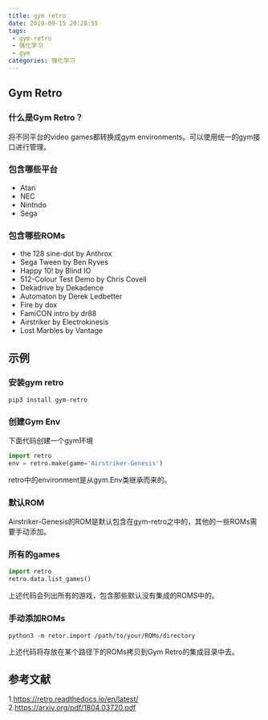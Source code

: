 ```yaml
---
title: gym retro
date: 2019-09-15 20:28:55
tags:
 - gym-retro
 - 强化学习
 - gym
categories: 强化学习
---
```


## Gym Retro
### 什么是Gym Retro？
将不同平台的video games都转换成gym environments。可以使用统一的gym接口进行管理。

### 包含哪些平台
- Atari
- NEC
- Nintndo
- Sega

### 包含哪些ROMs
- the 128 sine-dot by Anthrox
- Sega Tween by Ben Ryves
- Happy 10! by Blind IO
- 512-Colour Test Demo by Chris Covell
- Dekadrive by Dekadence
- Automaton by Derek Ledbetter
- Fire by dox
- FamiCON intro by dr88
- Airstriker by Electrokinesis
- Lost Marbles by Vantage

## 示例
### 安装gym retro
``` shell
pip3 install gym-retro
```

### 创建Gym Env
下面代码创建一个gym环境
``` python
import retro
env = retro.make(game='Airstriker-Genesis')
```
retro中的environment是从gym.Env类继承而来的。

### 默认ROM
Airstriker-Genesis的ROM是默认包含在gym-retro之中的，其他的一些ROMs需要手动添加。

### 所有的games
``` python
import retro
retro.data.list_games()
```
上述代码会列出所有的游戏，包含那些默认没有集成的ROMS中的。

### 手动添加ROMs
``` shell
python3 -m retor.import /path/to/your/ROMs/directory
```
上述代码将存放在某个路径下的ROMs拷贝到Gym Retro的集成目录中去。

## 参考文献
1.https://retro.readthedocs.io/en/latest/
2.https://arxiv.org/pdf/1804.03720.pdf

